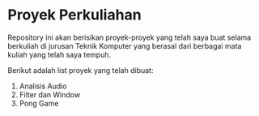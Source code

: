 # Proyek Perkuliahan

Repository ini akan berisikan proyek-proyek yang telah saya buat selama berkuliah di jurusan Teknik Komputer yang berasal dari berbagai mata kuliah yang telah saya tempuh.

Berikut adalah list proyek yang telah dibuat:
1. Analisis Audio
2. Filter dan Window
3. Pong Game
